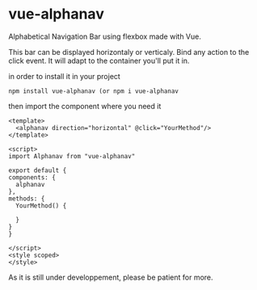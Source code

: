 # vue-alphanav
Alphabetical Navigation Bar using flexbox made with Vue.

This bar can be displayed horizontaly or verticaly. Bind any action to the click event. It will adapt to the container you'll put it in. 

in order to install it in your project
```
npm install vue-alphanav (or npm i vue-alphanav
```

then import the component where you need it

```
<template>
  <alphanav direction="horizontal" @click="YourMethod"/>
</template>

<script>
import Alphanav from "vue-alphanav"

export default {
components: {
  alphanav
},
methods: {
  YourMethod() {
    
  }
}
}

</script>
<style scoped>
</style>

```

As it is still under developpement, please be patient for more.
